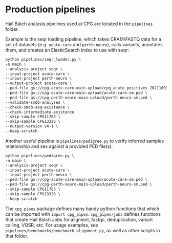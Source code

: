# Production pipelines

Hail Batch analysis pipelines used at CPG are located in the `pipelines` folder.

Example is the seqr loading pipeline, which takes CRAM/FASTQ data for a set of datasets (e.g. `acute-care` and `perth-neuro`), calls variants, annotates them, and creates an ElasticSearch index to use with seqr:

```sh
python pipelines/seqr_loader.py \
-n main \
--analysis-project seqr \
--input-project acute-care \
--input-project perth-neuro \
--output-project acute-care \
--ped-file gs://cpg-acute-care-main-upload/cpg_acute_positives_20211003_213917/acute-care-topup-mfranklin.ped \
--ped-file gs://cpg-acute-care-main-upload/acute-care-sm.ped \
--ped-file gs://cpg-perth-neuro-main-upload/perth-neuro-sm.ped \
--validate-smdb-analyses \
--check-smdb-seq-existence \
--check-intermediate-existence
--skip-sample CPG11783 \
--skip-sample CPG13326 \
--output-version v4-1 \
--keep-scratch
```

Another useful pipeline is `pipelines/pedigree.py` to verify inferred samples relationship and sex against a provided PED file(s):

```sh
python pipelines/pedigree.py \
-n main \
--analysis-project seqr \
--input-project acute-care \
--input-project perth-neuro \
--ped-file gs://cpg-acute-care-main-upload/acute-care-sm.ped \
--ped-file gs://cpg-perth-neuro-main-upload/perth-neuro-sm.ped \
--skip-sample CPG11783 \
--skip-sample CPG13326 \
--keep-scratch
```

The `cpg_pipes` package defines many handy python functions that which can be imported with `import cpg_pipes`. `cpg_pipes/jobs` defines functions that create Hail Batch Jobs for aligment, fastqc, deduplication, variant calling, VQSR, etc. For usage examples, see `pipelines/benchmarks/benchmark_alignment.py`, as well as other scripts in that folder.
